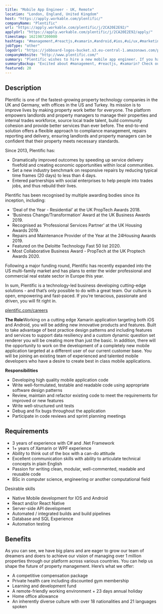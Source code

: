 ```yaml
---
title: "Mobile App Engineer - UK, Remote"
location: "London, England, United Kingdom"
host: "https://apply.workable.com/plentific/"
companyName: "Plentific"
url: "https://apply.workable.com/plentific/j/2CA20E2E92/"
applyUrl: "https://apply.workable.com/plentific/j/2CA20E2E92/apply/"
timestamp: 1621987200000
hashtags: "#management,#reactjs,#xamarin,#android,#ios,#ui/ux,#marketing,#socialmedia,#office,#English"
jobType: "other"
logoUrl: "https://jobboard-logos-bucket.s3.eu-central-1.amazonaws.com/plentific"
companyWebsite: "http://www.plentific.com/"
summary: "Plentific wishes to hire a new mobile app engineer. If you have 3 years of experience with C# and, consider applying."
summaryBackup: "Excited about #management, #reactjs, #xamarin? Check out this job post!"
featured: 20
---
```


## Description

Plentific is one of the fastest-growing property technology companies in the UK and Germany, with offices in the US and Turkey. Its mission is to improve lives by making property work better for everyone. The platform empowers landlords and property managers to manage their properties and internal trades workforce, source local trade talent, build community cohesion and provide better services than ever before. The end-to-end solution offers a flexible approach to compliance management, repairs reporting and delivery, ensuring landlords and property managers can be confident that their property meets necessary standards.

Since 2013, Plentific has:

*   Dramatically improved outcomes by speeding up service delivery fivefold and creating economic opportunities within local communities.
*   Set a new industry benchmark on responsive repairs by reducing typical time frames (20 days) to less than 4 days.
*   Entered partnerships with social enterprises to help people into trades jobs, and thus rebuild their lives.

Plentific has been recognised by multiple awarding bodies since its inception, including:

*   ‘Deal of the Year - Residential’ at the UK PropTech Awards 2018.
*   ‘Business Change/Transformation’ Award at the UK Business Awards 2019.
*   Recognised as ‘Professional Services Partner’ at the UK Housing Awards 2019.
*   Repairs and Maintenance Provider of the Year at the 24Housing Awards 2019.
*   Featured on the Deloitte Technology Fast 50 list 2020.
*   Most Collaborative Business Award - PropTech at the UK Proptech Awards 2020.

Following a major funding round, Plentific has recently expanded into the US multi-family market and has plans to enter the wider professional and commercial real estate sector in Europe this year.

In sum, Plentific is a technology-led business developing cutting-edge solutions - and that’s only possible to do with a great team. Our culture is open, empowering and fast-paced. If you’re tenacious, passionate and driven, you will fit right in.

[plentific.com/careers](http://plentific.com/careers)

**The Role**Working on a cutting edge Xamarin application targeting both iOS and Android, you will be adding new innovative products and features. Built to take advantage of best practice design patterns and including features and services to support data resiliency and a custom dynamic question set renderer you will be creating more than just the basic. In addition, there will the opportunity to work on the development of a completely new mobile application targeted at a different user of our current customer base. You will be joining an existing team of experienced and talented mobile developers who have a desire to create best in class mobile applications.

**Responsibilities**

*   Developing high quality mobile application code
*   Write well-formulated, testable and readable code using appropriate software design patterns
*   Review, maintain and refactor existing code to meet the requirements for improved or new features
*   Write well-structured unit tests
*   Debug and fix bugs throughout the application
*   Participate in code reviews and sprint planning meetings

## Requirements

*   3 years of experience with C# and .Net Framework
*   1+ years of Xamarin or WPF experience
*   Ability to think out of the box with a can-do attitude
*   Excellent communication skills with ability to articulate technical concepts in plain English
*   Passion for writing clean, modular, well-commented, readable and reusable code
*   BSc in computer science, engineering or another computational field

Desirable skills

*   Native Mobile development for IOS and Android
*   React and/or React Native
*   Server-side API development
*   Automated / integrated builds and build pipelines
*   Database and SQL Experience
*   Automation testing

## Benefits

As you can see, we have big plans and are eager to grow our team of dreamers and doers to achieve our vision of managing over 1 million properties through our platform across various countries. You can help us shape the future of property management. Here’s what we offer:

*   A competitive compensation package
*   Private health care including discounted gym membership
*   Learning and development fund
*   A remote-friendly working environment + 23 days annual holiday
*   Home office allowance
*   An inherently diverse culture with over 18 nationalities and 21 languages spoken
